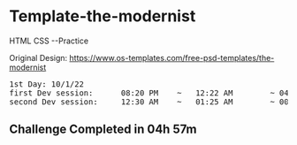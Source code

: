 # Template-the-modernist

HTML CSS --Practice

Original Design: https://www.os-templates.com/free-psd-templates/the-modernist


<pre>
1st Day: 10/1/22
first Dev session:      08:20 PM    ~   12:22 AM        ~ 04h 02m
second Dev session:     12:30 AM    ~   01:25 AM        ~ 00h 55m
</pre>

<h2>Challenge Completed in   04h 57m</h2>
